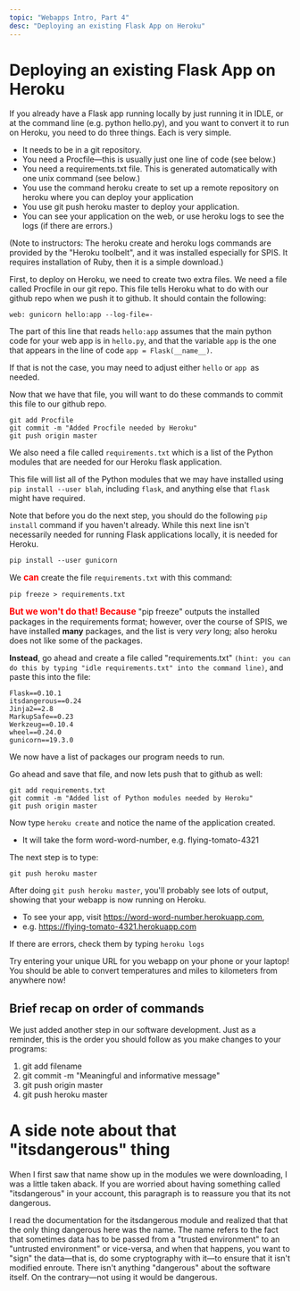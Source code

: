 ```yaml
---
topic: "Webapps Intro, Part 4"
desc: "Deploying an existing Flask App on Heroku"
---
```


# Deploying an existing Flask App on Heroku

If you already have a Flask app running locally by just running it in IDLE, or at the command line (e.g. python hello.py), and you want to convert it to run on Heroku, you need to do three things.  Each is very simple.

* It needs to be in a git repository.
* You need a Procfile—this is usually just one line of code (see below.)
* You need a requirements.txt file.  This is generated automatically with one unix command (see below.)
* You use the command heroku create to set up a remote repository on heroku where you can deploy your application
* You use git push heroku master to deploy your application.
* You can see your application on the web, or use heroku logs to see the logs (if there are errors.)

(Note to instructors: The heroku create and heroku logs commands are provided by the "Heroku toolbelt", 
and it was installed especially for SPIS.  It requires installation of Ruby, then it is a simple download.)

First, to deploy on Heroku, we need to create two extra files.
We need a file called Procfile in our git repo.  This file tells Heroku what to do with our github repo when we push it to github.  It should contain the following:

```
web: gunicorn hello:app --log-file=-
```

The part of this line that reads  `hello:app` assumes that the main python code for your web app is in `hello.py`, and that the variable `app` is the one that appears in the line of code `app = Flask(__name__)`.

If that is not the case, you may need to adjust either `hello` or `app `as needed.

Now that we have that file, you will want to do these commands to commit this file to our github repo.

```
git add Procfile
git commit -m "Added Procfile needed by Heroku"
git push origin master
```

We also need a file called  `requirements.txt` which is a list of the Python modules that are needed for our Heroku flask application.   

This file will list all of the Python modules that we may have installed using 
`pip install --user blah`, including `flask`, and anything else that `flask` might have required.

Note that before you do the next step, you should do the following `pip install` command if you haven't already.  While this next line isn't necessarily needed for running Flask applications locally, it is needed for Heroku.

```
pip install --user gunicorn
```

We  <span style="font-weight:bold; font-size: 110%; color:red;">can</span> create the file `requirements.txt` with this command:

```
pip freeze > requirements.txt
```

 <span style="font-weight:bold; font-size: 110%; color:red;">But we won't do that! Because</span> "pip freeze" outputs the installed packages in the requirements format; however, over the course of SPIS, we have installed **many** packages, and the list is very *very* long; also heroku does not like some of the packages.

**Instead**, go ahead and create a file called "requirements.txt" `(hint: you can do this by typing "idle requirements.txt" into the command line)`, and paste this into the file:

```
Flask==0.10.1
itsdangerous==0.24
Jinja2==2.8
MarkupSafe==0.23
Werkzeug==0.10.4
wheel==0.24.0
gunicorn==19.3.0
```

We now have a list of packages our program needs to run. 

Go ahead and save that file, and now lets push that to github as well:

```
git add requirements.txt
git commit -m "Added list of Python modules needed by Heroku"
git push origin master
```

Now type `heroku create` and notice the name of the application created.

* It will take the form word-word-number, e.g. flying-tomato-4321

The next step is to type:

```
git push heroku master
```

After doing `git push heroku master`, you'll probably see lots of output, showing that your webapp is now running on Heroku.

* To see your app, visit https://word-word-number.herokuapp.com, 
* e.g. https://flying-tomato-4321.herokuapp.com

If there are errors, check them by typing `heroku logs`

Try entering your unique URL for you webapp on your phone or your laptop! You should be able to convert temperatures and miles to kilometers from anywhere now!

## Brief recap on order of commands

We just added another step in our software development. Just as a reminder, this is the order you should follow as you make changes to your programs:

1. git add filename
2. git commit -m "Meaningful and informative message"
3. git push origin master
4. git push heroku master

# A side note about that "itsdangerous" thing 


When I first saw that name show up in the modules we were downloading, I was a little taken aback.
If you are worried about having something called "itsdangerous" in your account, this paragraph is to reassure you that its not dangerous. 

I read the documentation for the itsdangerous module and realized that that the only thing dangerous here was the name.   The name refers to the fact that sometimes data has to be passed from a "trusted environment" to an "untrusted environment" or vice-versa, and when that happens, you want to "sign" the data—that is, do some cryptography with it—to ensure that it isn't modified enroute.  There isn't anything "dangerous" about the software itself.  On the contrary—not using it would be dangerous.

